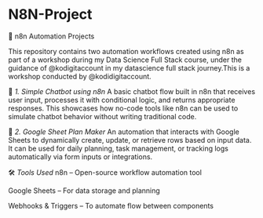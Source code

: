 # N8N-Project
📌 n8n Automation Projects 

This repository contains two automation workflows created using n8n as part of a workshop during my Data Science Full Stack course, under the guidance of @kodigitaccount in my datascience full stack journey.This is a workshop conducted by @kodidigitaccount.

🔹 *1. Simple Chatbot using n8n*
A basic chatbot flow built in n8n that receives user input, processes it with conditional logic, and returns appropriate responses. This showcases how no-code tools like n8n can be used to simulate chatbot behavior without writing traditional code.

🔹 *2. Google Sheet Plan Maker*
An automation that interacts with Google Sheets to dynamically create, update, or retrieve rows based on input data. It can be used for daily planning, task management, or tracking logs automatically via form inputs or integrations.

🛠 *Tools Used*
n8n – Open-source workflow automation tool

Google Sheets – For data storage and planning

Webhooks & Triggers – To automate flow between components

